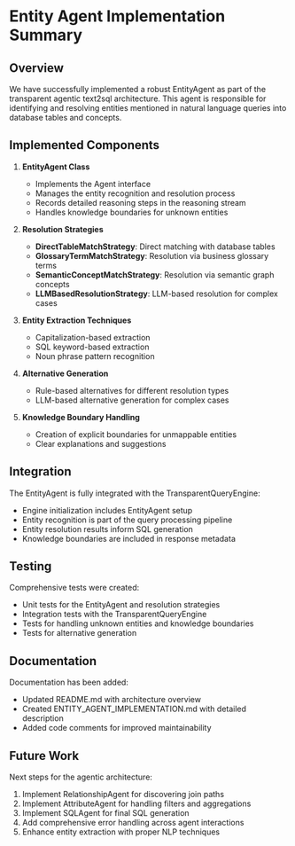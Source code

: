 # Entity Agent Implementation Summary

## Overview

We have successfully implemented a robust EntityAgent as part of the transparent agentic text2sql architecture. This agent is responsible for identifying and resolving entities mentioned in natural language queries into database tables and concepts.

## Implemented Components

1. **EntityAgent Class**
   - Implements the Agent interface
   - Manages the entity recognition and resolution process
   - Records detailed reasoning steps in the reasoning stream
   - Handles knowledge boundaries for unknown entities

2. **Resolution Strategies**
   - **DirectTableMatchStrategy**: Direct matching with database tables
   - **GlossaryTermMatchStrategy**: Resolution via business glossary terms
   - **SemanticConceptMatchStrategy**: Resolution via semantic graph concepts
   - **LLMBasedResolutionStrategy**: LLM-based resolution for complex cases

3. **Entity Extraction Techniques**
   - Capitalization-based extraction
   - SQL keyword-based extraction
   - Noun phrase pattern recognition

4. **Alternative Generation**
   - Rule-based alternatives for different resolution types
   - LLM-based alternative generation for complex cases

5. **Knowledge Boundary Handling**
   - Creation of explicit boundaries for unmappable entities
   - Clear explanations and suggestions

## Integration

The EntityAgent is fully integrated with the TransparentQueryEngine:

- Engine initialization includes EntityAgent setup
- Entity recognition is part of the query processing pipeline
- Entity resolution results inform SQL generation
- Knowledge boundaries are included in response metadata

## Testing

Comprehensive tests were created:

- Unit tests for the EntityAgent and resolution strategies
- Integration tests with the TransparentQueryEngine
- Tests for handling unknown entities and knowledge boundaries
- Tests for alternative generation

## Documentation

Documentation has been added:

- Updated README.md with architecture overview
- Created ENTITY_AGENT_IMPLEMENTATION.md with detailed description
- Added code comments for improved maintainability

## Future Work

Next steps for the agentic architecture:

1. Implement RelationshipAgent for discovering join paths
2. Implement AttributeAgent for handling filters and aggregations
3. Implement SQLAgent for final SQL generation
4. Add comprehensive error handling across agent interactions
5. Enhance entity extraction with proper NLP techniques